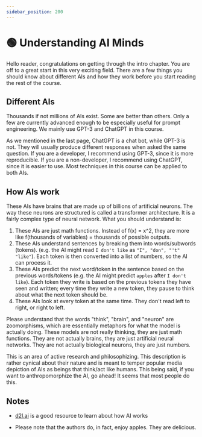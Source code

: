```yaml
---
sidebar_position: 200
---
```

# 🟢 Understanding AI Minds

Hello reader, congratulations on getting through the intro chapter. You are off to a great start in this very exciting field. There are a few things you should know about different AIs and how they work before you start reading the rest of the course.

## Different AIs

Thousands if not millions of AIs exist. Some are better than others. Only a few are currently advanced enough to be especially useful for prompt engineering. We mainly use GPT-3 and ChatGPT in this course.

As we mentioned in the last page, ChatGPT is a chat bot, while GPT-3 is not. They will usually produce different responses when asked the same question. If you are a developer, I recommend using GPT-3, since it is more reproducible. If you are a non-developer, I recommend using ChatGPT, since it is easier to use. Most techniques in this course can be applied to both AIs.

## How AIs work

These AIs have brains that are made up of billions of artificial neurons. The way these neurons are structured is called a transformer architecture. It is a fairly complex type of neural network. What you should understand is:

1. These AIs are just math functions. Instead of f(x) = x^2, they are more like f(thousands of variables) = thousands of possible outputs.
2. These AIs understand sentences by breaking them into words/subwords (tokens). (e.g. the AI might read `I don't like` as `"I", "don", "'t" "like"`). Each token is then converted into a list of numbers, so the AI can process it.
3. These AIs predict the next word/token in the sentence based on the previous words/tokens (e.g. the AI might predict `apples` after `I don't like`). Each token they write is based on the previous tokens they have seen and written; every time they write a new token, they pause to think about what the next token should be.
4. These AIs look at every token at the same time. They don't read left to right, or right to left. 

Please understand that the words "think", "brain", and "neuron" are zoomorphisms, which are essentially metaphors for what the model is actually doing. These models are not really thinking, they are just math functions. They are not actually brains, they are just artificial neural networks. They are not actually biological neurons, they are just numbers.

This is an area of active research and philosophizing. This description is rather cynical about their nature and is meant to temper popular media depiction of AIs as beings that think/act like humans. This being said, if you want to anthropomorphize the AI, go ahead! It seems that most people do this.


## Notes

- [d2l.ai](https://www.d2l.ai) is a good resource to learn about how AI works

- Please note that the authors do, in fact, enjoy apples. They are delicious.
